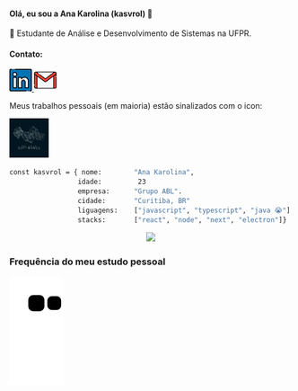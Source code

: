 <h4>Olá, eu sou a Ana Karolina (kasvrol) 👋</h4>

🌱 Estudante de Análise e Desenvolvimento de Sistemas na UFPR.

<h4>Contato:</h4>
<div align="left" display="flex">
<a href="https://www.linkedin.com/in/kasvrol/">
<img height="40em" width="40em" src="https://github.com/kasvrol/kasvrol/blob/main/image/linkedin.png"/>
</a>
<a href="santosak1999@gmail.com">
<img height="40em"  width="40em" src="https://github.com/kasvrol/kasvrol/blob/main/image/gmail.png"/>
</a>
</div>

  <p>Meus trabalhos pessoais (em maioria) estão sinalizados com o icon:</p>
  <img height="auto" width="70em" src="https://github.com/kasvrol/kasvrol/blob/main/image/icon.png"/>
  </div>
  
  ```bash
 const kasvrol = { nome:        "Ana Karolina",
                   idade:         23
                   empresa:      "Grupo ABL".
                   cidade:       "Curitiba, BR"
                   liguagens:    ["javascript", "typescript", "java 😭"]
                   stacks:       ["react", "node", "next", "electron"]}
```
  

<div align="center" display="flex">
  <a href="https://github.com/kasvrol">
  <img height="170em" src="https://github-readme-stats.vercel.app/api/top-langs/?username=kasvrol&layout=compact&langs_count=7&theme=dark"/>
  </a>
</div>

<h3>Frequência do meu estudo pessoal</h3>

![Snake animation](https://github.com/kasvrol/kasvrol/blob/output/github-contribution-grid-snake.svg)
